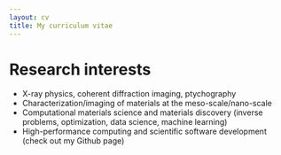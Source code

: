 ```yaml
---
layout: cv
title: My curriculum vitae
---
```


# Research interests

   - X-ray physics, coherent diffraction imaging, ptychography
   - Characterization/imaging of materials at the meso-scale/nano-scale
   - Computational materials science and materials discovery (inverse problems, optimization, data science, machine learning)
   - High-performance computing and scientific software development (check out my Github page)
